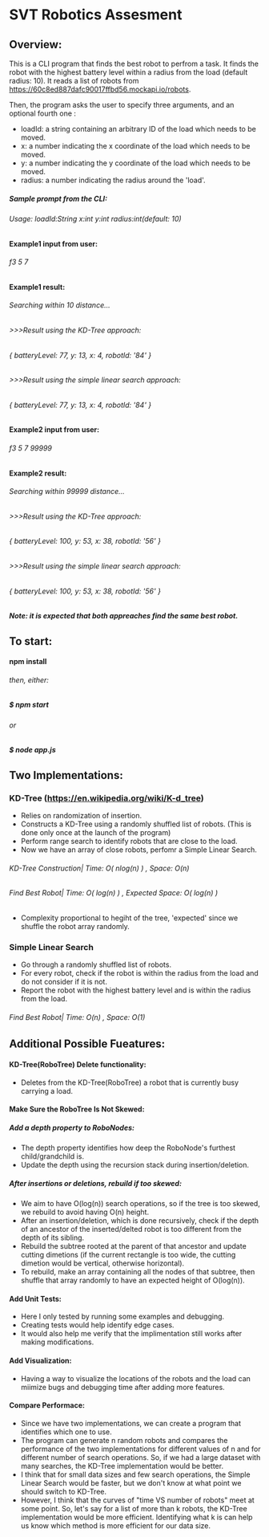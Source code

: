 # SVT Robotics Assesment
 
 ## Overview:
 This is a CLI program that finds the best robot to perfrom a task.
 It finds the robot with the highest battery level within a radius from the load (default radius: 10).
 It reads a list of robots from https://60c8ed887dafc90017ffbd56.mockapi.io/robots.

 Then, the program asks the user to specify three arguments, and an optional fourth one :
- loadId: a string containing an arbitrary ID of the load which needs to be moved.
- x: a number indicating the x coordinate of the load which needs to be moved.
- y: a number indicating the y coordinate of the load which needs to be moved.
- radius: a number indicating the radius around the 'load'.

##### Sample prompt from the CLI: 
###### Usage: loadId:String x:int y:int radius:int(default: 10)


#### Example1 input from user:
###### f3 5 7

#### Example1 result:
###### Searching within 10 distance...
###### >>>Result using the KD-Tree approach:
###### { batteryLevel: 77, y: 13, x: 4, robotId: '84' }

###### >>>Result using the simple linear search approach:
###### { batteryLevel: 77, y: 13, x: 4, robotId: '84' }


#### Example2 input from user:
###### f3 5 7 99999


#### Example2 result:
###### Searching within 99999 distance...
###### >>>Result using the KD-Tree approach:
###### { batteryLevel: 100, y: 53, x: 38, robotId: '56' }

###### >>>Result using the simple linear search approach:
###### { batteryLevel: 100, y: 53, x: 38, robotId: '56' }


##### Note: it is expected that both appreaches find the same best robot.

## To start:
#### npm install
###### then, either:
##### $ npm start
###### or 
##### $ node app.js

## Two Implementations:
### KD-Tree (https://en.wikipedia.org/wiki/K-d_tree)
- Relies on randomization of insertion.
- Constructs a KD-Tree using a randomly shuffled list of robots. (This is done only once at the launch of the program)
- Perform range search to identify robots that are close to the load.
- Now we have an array of close robots, perfomr a Simple Linear Search.

###### KD-Tree Construction| Time: O( nlog(n) )  ,   Space: O(n)
###### Find Best Robot| Time: O( log(n) )  ,   Expected Space: O( log(n) )
- Complexity proportional to hegiht of the tree, 'expected' since we shuffle the robot array randomly.

### Simple Linear Search
- Go through a randomly shuffled list of robots.
- For every robot, check if the robot is within the radius from the load and do not consider if it is not.
- Report the robot with the highest battery level and is within the radius from the load.

###### Find Best Robot| Time: O(n)  ,   Space: O(1) 


## Additional Possible Fueatures:
#### KD-Tree(RoboTree) Delete functionality:
- Deletes from the KD-Tree(RoboTree) a robot that is currently busy carrying a load.

#### Make Sure the RoboTree Is Not Skewed:
##### Add a depth property to RoboNodes:
- The depth property identifies how deep the RoboNode's furthest child/grandchild is.
- Update the depth using the recursion stack during insertion/deletion.
##### After insertions or deletions, rebuild if too skewed:
- We aim to have O(log(n)) search operations, so if the tree is too skewed, we rebuild to avoid having O(n) height.
- After an insertion/deletion, which is done recursively, check if the depth of an ancestor of the inserted/delted robot is too different from the depth of its sibling.
- Rebuild the subtree rooted at the parent of that ancestor and update cutting dimetions (if the current rectangle is too wide, the cutting dimetion would be vertical, otherwise horizontal). 
- To rebuild, make an array containing all the nodes of that subtree, then shuffle that array randomly to have an expected height of O(log(n)).

#### Add Unit Tests:
- Here I only tested by running some examples and debugging.
- Creating tests would help identify edge cases.
- It would also help me verify that the implimentation still works after making modifications.

#### Add Visualization:
- Having a way to visualize the locations of the robots and the load can miimize bugs and debugging time after adding more features.

#### Compare Performace:
- Since we have two implementations, we can create a program that identifies which one to use.
- The program can generate n random robots and compares the performance of the two implementations for different values of n and for different number of search operations. So, if we had a large dataset with many searches, the KD-Tree implementation would be better.
- I think that for small data sizes and few search operations, the Simple Linear Search would be faster, but we don't know at what point we should switch to KD-Tree.
- However, I think that the curves of "time VS number of robots" meet at some point. So, let's say for a list of more than k robots, the KD-Tree implementation would be more efficient. Identifying what k is can help us know which method is more efficient for our data size.
